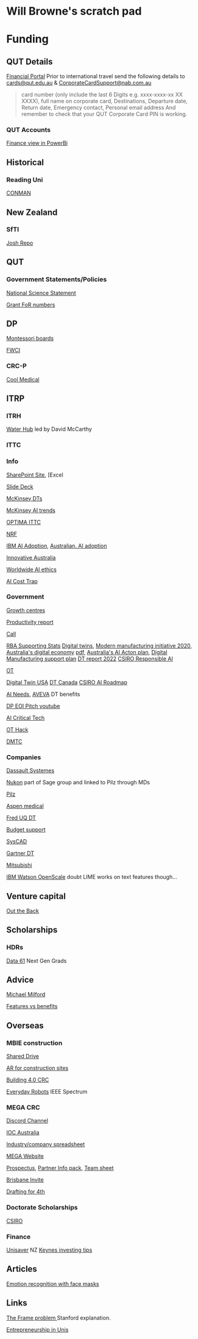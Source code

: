 # Will Browne's scratch pad
<!-- Grants and Funding -->

# Funding
## QUT Details
[Financial Portal](https://qcr3.qut.edu.au/ords/qcr/FIN_PORTAL.page)
Prior to international travel send the following details to cards@qut.edu.au & CorporateCardSupport@nab.com.au
> card number (only include the last 6 Digits e.g. xxxx-xxxx-xx XX XXXX), full name on corporate card, Destinations, Departure date, Return date, Emergency contact, Personal email address And remember to check that your QUT Corporate Card PIN is working.

### QUT Accounts
[Finance view in PowerBi](https://app.powerbi.com/groups/me/apps/d2372a7e-ae2b-442c-86d2-86e8d6d0ba9c/reports/7cfcf6f7-0d69-43ae-9889-a260e23488f5/ReportSectionee33d375160b54e88600?ctid=dc0b52a3-68c5-44f7-881d-9383d8850b96&experience=power-bi&clientSideAuth=0)

## Historical 
### Reading Uni
[CONMAN](https://cordis.europa.eu/project/id/ENK5-CT-2001-00579)

## New Zealand 
### SfTI
[Josh Repo](https://github.com/SfTI-Robotics/demonstrator-simulation)

## QUT
### Government Statements/Policies
[National Science Statement](https://www.industry.gov.au/news/national-science-statement-and-priorities-vital-our-future-economy?utm_source=IGA%20Newsletter&utm_medium=Email&utm_campaign=DiSTEM%20updates)

[Grant FoR numbers](https://www.abs.gov.au/statistics/classifications/australian-and-new-zealand-standard-research-classification-anzsrc/latest-release)

## DP
[Montessori boards](https://reachformontessori.com/montessori-touch-boards-explanation-and-presentation/)

[FWCI](https://guides.lib.monash.edu/research-metrics-publishing/fwci)

### CRC-P
[Cool Medical](https://connectqutedu-my.sharepoint.com/personal/donovan2_qut_edu_au/_layouts/15/onedrive.aspx?e=5%3A2b03a464c8844ab08d235ed592a1f70f&at=9&CT=1692070285382&OR=OWA%2DNT&CID=70f49de3%2Dd54c%2Dc88f%2D19f0%2Df2d06948d58f&id=%2Fpersonal%2Fdonovan2%5Fqut%5Fedu%5Fau%2FDocuments%2F%5Fshared%2Dprojects%2F2023%2Daug%2Dcook%2Dmedical%2Dcrcp&FolderCTID=0x012000E6A27F3494BD9745911485B57B69E0D0&view=0)

## ITRP

### ITRH
[Water Hub](http://www.iotwater.com.au/) led by David McCarthy

### ITTC
### Info
[SharePoint Site](https://connectqutedu.sharepoint.com/teams/DigitalTwinsforManufacturing/), [Excel 

[Slide Deck](https://connectqutedu-my.sharepoint.com/:p:/g/personal/desaldan_qut_edu_au/EZE3LRg7bFdImq_iZDBPLTMB4y2w1kB5V3ZONL_xRy4g0Q)

[McKinsey DTs](https://www.mckinsey.com/capabilities/mckinsey-digital/our-insights/digital-twins-the-foundation-of-the-enterprise-metaverse)

[McKinsey AI trends ](https://www.mckinsey.com/capabilities/mckinsey-digital/our-insights/the-top-trends-in-tech#tech-talent-dynamics)

[OPTIMA ITTC](https://optima.org.au/)

[NRF](https://www.industry.gov.au/news/national-reconstruction-fund-diversifying-and-transforming-australias-industry-and-economy)

[IBM AI Adoption](https://www.ibm.com/downloads/cas/GVAGA3JP), [Australian. AI adoption](https://www.fdmgroup.com/news-insights/ai-integration-challenges-in-australia/#:~:text=Despite%20Australia's%20high%20international%20ranking,of%20AI%20in%20business%20operations.)

[Innovative Australia ](https://www.globalaustralia.gov.au/why-australia/innovation-australia)

[Worldwide AI ethics](https://www.cell.com/patterns/fulltext/S2666-3899(23)00241-6?utm_campaign=STMJ_215067_CP_ALT&utm_medium=email&utm_acid=245975462&SIS_ID=&dgcid=STMJ_215067_CP_ALT&CMX_ID=&utm_in=DM422046&utm_source=AC_)

[AI Cost Trap](https://www.innovationaus.com/its-really-easy-to-waste-money-ai-cost-trap-set/)

### Government 
[Growth centres](https://www.amgc.org.au/our-purpose/leadership/)

[Productivity report](https://www.pc.gov.au/ongoing/productivity-performance)

[Call](https://www.arc.gov.au/grants/linkage-program/industrial-transformation-research-program/industrial-transformation-training-centres)

[RBA Supporting Stats](https://www.rba.gov.au/education/resources/snapshots/economy-composition-snapshot/)
[Digital twins](https://www.eng.it/en/white-papers/digital-twin), 
[Modern manufacturing initiative 2020](https://www.industry.gov.au/news/modern-manufacturing-initiative-and-national-manufacturing-priorities-announced), 
[Australia's digital economy](https://digitaleconomy.pmc.gov.au/) [pdf](https://digitaleconomy.pmc.gov.au/sites/default/files/2021-07/digital-economy-strategy.pdf), 
[Australia's AI Acton plan](https://www.industry.gov.au/data-and-publications/australias-artificial-intelligence-action-plan), 
[Digital Manufacturing support plan](https://treasury.gov.au/consultation/c2022-305555)
[ DT report 2022](https://www.globenewswire.com/en/news-release/2022/08/04/2492196/28124/en/Global-Digital-Twin-Market-Analysis-Report-2022-2027-Rising-Emphasis-on-Digital-Twin-in-Manufacturing-Industries-to-Reduce-Cost-and-Improve-Supply-Chain-Operations.html)
[CSIRO Responsible AI](https://www.csiro.au/en/news/All/News/2023/March/Australia-announces-world-first-responsible-AI-Network-to-uplift-industry)

[OT](https://dale-peterson.com/2019/02/11/is-the-purdue-model-dead/#:~:text=And%20it's%20not%20dead%2C%20but,helping%20with%20OT%20network%20architecture.)

[Digital Twin USA](https://www.digitaltwinconsortium.org/index.htm)
[DT Canada](https://www.yvr.ca/en/media/news-releases/yvr-digital-twin-launch)
[CSIRO AI Roadmap](https://data61.csiro.au/en/Our-Research/Our-Work/AI-Roadmap)

[AI Needs](https://globalpolicy.ai/en/key-focus-areas/), 
[AVEVA](https://cdn.pathfactory.com/assets/10779/contents/429630/8a5438ef-497b-43ed-b277-cda6d7a08746.pdf#pdfjs.action=download) DT benefits

[DP EOI Pitch youtube](https://www.youtube.com/watch?v=gEFrZABjVPQ)

[AI Critical Tech](https://www.industry.gov.au/publications/list-critical-technologies-national-interest/ai-technologies)

[OT Hack](https://www.bbc.com/news/av/technology-62099474)

[DMTC](https://djpr.vic.gov.au/about-us/news/digital-innovation-for-defence-businesses)

### Companies
[Dassault Systemes](https://www.3ds.com/)

[Nukon](https://www.nukon.com/) part of Sage group and linked to Pilz through MDs

[Pilz](https://www.pilz.com/en-AU)

[Aspen medical](https://www.aspenmedical.com/)

[Fred UQ DT](https://researchers.uq.edu.au/researcher/15199)

[Budget support](https://www.innovationaus.com/qld-budget-good-news-for-renewables-and-advanced-manufacturing/)

[SysCAD](https://www.syscad.net/about-us/)

[Gartner DT](https://www.gartner.com/en/documents/4011590)

[Mitsubishi](https://www.mitsubishielectric-edm.eu/theres-no-such-thing-as-a-digital-twin-off-the-peg/)

[IBM Watson OpenScale](https://medium.com/trusted-ai/explaining-ai-model-behaviour-with-ibm-watson-openscale-86515702c177) doubt LIME works on text features though...

## Venture capital
[Out the Back](https://www.otbventures.com.au/)

## Scholarships 
### HDRs
[Data 61](https://www.csiro.au/en/work-with-us/funding-programs/programs/Next-Generation-Graduates-Programs/Application-guidelines-and-templates) Next Gen Grads

## Advice
[Michael Milford](https://michaelmilford.com/writing-effective-grant-rejoinders/)

[Features vs benefits](https://blog.hubspot.com/marketing/features-vs-benefits-messaging-ht)

## Overseas
### MBIE construction
[Shared Drive](https://drive.google.com/drive/folders/1DOSFKVh-Nwt52B6XAdRKz_veHbmxXaC4)

[AR for construction sites](https://twinbuild.com/)

[Building 4.0 CRC](https://building4pointzero.org/)

[Everyday Robots](https://spectrum.ieee.org/alphabet-robots) IEEE Spectrum


### MEGA CRC
[Discord Channel](https://discord.com/channels/1002416177886265384/1004955642735374336)

[IOC Australia](https://olympics.com/ioc/australia)

[Industry/company spreadsheet](https://uq-my.sharepoint.com/:x:/r/personal/uqrko_uq_edu_au/_layouts/15/Doc.aspx?sourcedoc=%7B47001184-2147-428e-a2a7-d500485101cf%7D&action=default&cid=06c3bda3-f6d6-4d27-b5f7-cfc773e8fa00)

[MEGA Website](https://megacrc.com.au/)

[Prospectus](https://uq-my.sharepoint.com/:w:/r/personal/uqrko_uq_edu_au/_layouts/15/Doc.aspx?sourcedoc=%7B0d69345c-d302-463a-a890-15a1989c1ea4%7D&action=default&cid=14e54dca-4d34-4abe-bf4c-9de8782705fe), 
[Partner Info pack](https://drive.google.com/file/d/16LoyxDiyZu-EGymoR0dxHaFPmmipkffc/view), 
[Team sheet](https://drive.google.com/file/d/1H0S7jLwi2Y5BBdmkT8XXd4OeT2Wc3K5o/view)

[Brisbane Invite](https://www.qld.gov.au/about/brisbane2032/legacy-program)

[Drafting for 4th](https://docs.google.com/document/d/13YexK8tvCTyPLIlPcyRb5YwNaTrjGg7QqxY2K0vlnPQ/edit)

### Doctorate Scholarships
[CSIRO](https://www.csiro.au/en/work-with-us/funding-programs/programs/Next-Generation-Graduates-Programs/Application-guidelines-and-templates)


### Finance
[Unisaver](https://www.unisaver.co.nz/) NZ
[Keynes investing tips](https://www.maynardkeynes.org/keynes-the-investor.html)
  
## Articles 
 [Emotion recognition with face masks ](https://theconversation.com/when-faces-are-partially-covered-neither-people-nor-algorithms-are-good-at-reading-emotions-165005)
  
## Links
 [The Frame problem ](https://plato.stanford.edu/entries/frame-problem/) Stanford explanation.

 [Entrepreneurship in Unis](https://sifted.eu/articles/stanford-of-europe-spinouts)
  
  

